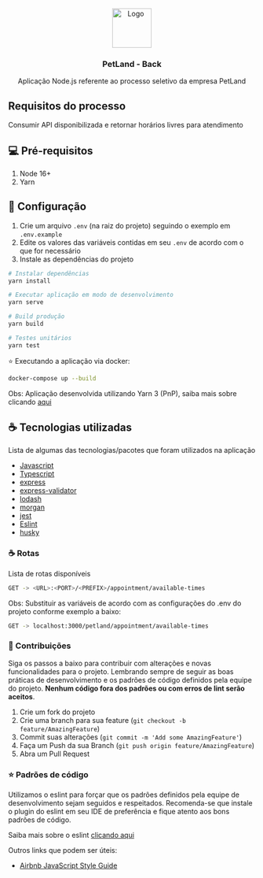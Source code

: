 <!-- PROJECT LOGO -->
<br />
<p align="center">
  <img src="https://github.com/othneildrew/Best-README-Template/raw/master/images/logo.png" alt="Logo" width="80" height="80">

  <h3 align="center">PetLand - Back</h3>

  <p align="center">
    Aplicação Node.js referente ao processo seletivo da empresa PetLand
  </p>
</p>

## Requisitos do processo

Consumir API disponibilizada e retornar horários livres para atendimento

## 💻 Pré-requisitos

1. Node 16+
1. Yarn

## 🚀 Configuração

1. Crie um arquivo `.env` (na raiz do projeto) seguindo o exemplo em `.env.example`
2. Edite os valores das variáveis contidas em seu `.env` de acordo com o que for necessário
3. Instale as dependências do projeto

```sh
# Instalar dependências
yarn install
```

```sh
# Executar aplicação em modo de desenvolvimento
yarn serve
```

```sh
# Build produção
yarn build
```

```sh
# Testes unitários
yarn test
```

⭐ Executando a aplicação via docker:
```sh
docker-compose up --build
```

Obs: Aplicação desenvolvida utilizando Yarn 3 (PnP), saiba mais sobre clicando [aqui](https://yarnpkg.com/features/pnp)

## ☕ Tecnologias utilizadas

Lista de algumas das tecnologias/pacotes que foram utilizados na aplicação

* [Javascript](https://www.javascript.com/)
* [Typescript](https://www.typescriptlang.org/)
* [express](https://www.npmjs.com/package/express)
* [express-validator](https://www.npmjs.com/package/express-validator)
* [lodash](https://www.npmjs.com/package/lodash)
* [morgan](https://www.npmjs.com/package/morgan)
* [jest](https://www.npmjs.com/package/jest)
* [Eslint](https://eslint.org/)
* [husky](https://www.npmjs.com/package/husky)

### ☕ Rotas

Lista de rotas disponíveis

```sh
GET -> <URL>:<PORT>/<PREFIX>/appointment/available-times
```
Obs: Substituir as variáveis de acordo com as configurações do .env do projeto conforme exemplo a baixo:

```sh
GET -> localhost:3000/petland/appointment/available-times
```

### 🤝 Contribuições

Siga os passos a baixo para contribuir com alterações e novas funcionalidades para o projeto. Lembrando sempre de seguir as boas práticas de desenvolvimento e os padrões de código definidos pela equipe do projeto. **Nenhum código fora dos padrões ou com erros de lint serão aceitos**.

1. Crie um fork do projeto
2. Crie uma branch para sua feature (`git checkout -b feature/AmazingFeature`)
3. Commit suas alterações (`git commit -m 'Add some AmazingFeature'`)
4. Faça um Push da sua Branch  (`git push origin feature/AmazingFeature`)
5. Abra um Pull Request

### ⭐ Padrões de código

Utilizamos o eslint para forçar que os padrões definidos pela equipe de desenvolvimento sejam seguidos e respeitados. Recomenda-se que instale o plugin do eslint em seu IDE de preferência e fique atento aos bons padrões de código.

Saiba mais sobre o eslint [clicando aqui](https://github.com/eslint/eslint)

Outros links que podem ser úteis:

* [Airbnb JavaScript Style Guide](https://github.com/airbnb/javascript)

